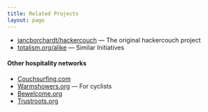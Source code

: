 ```yaml
---
title: Related Projects
layout: page
---
```


- [jancborchardt/hackercouch](https://github.com/jancborchardt/hackercouch) — The original hackercouch project
- [totalism.org/alike](http://totalism.org/alike "Similar Initiatives") — Similar Initiatives

#### Other hospitality networks
- [Couchsurfing.com](https://www.couchsurfing.com/)
- [Warmshowers.org](https://www.warmshowers.org/) — For cyclists
- [Bewelcome.org](https://www.bewelcome.org/)
- [Trustroots.org](https://www.trustroots.org/)
